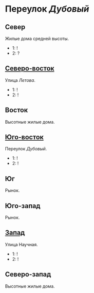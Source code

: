 # Переулок *Дубовый*

## Север

Жилые дома средней высоты.

* 1:    !
* 2:    ?

## [Северо-восток](./587087.md)

Улица *Летова*.

* 1:    !
* 2:    !

## Восток

Высотные жилые дома.

## [Юго-восток](./590095.md)

Переулок *Дубовый*.

* 1:    !
* 2:    !

## Юг

Рынок.

## Юго-запад

Рынок.

## [Запад](./580090.md)

Улица Научная.

* 1:    !
* 2:    !

## Северо-запад

Высотные жилые дома.
